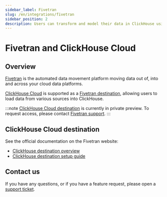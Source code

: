 ```yaml
---
sidebar_label: Fivetran
slug: /en/integrations/fivetran
sidebar_position: 2
description: Users can transform and model their data in ClickHouse using dbt
---
```


# Fivetran and ClickHouse Cloud

## Overview

[Fivetran](https://www.fivetran.com) is the automated data movement platform moving data out of, into and across your cloud data platforms. 

[ClickHouse Cloud](https://clickhouse.com/cloud) is supported as a [Fivetran destination](https://fivetran.com/docs/destinations/clickhouse), allowing users to load data from various sources into ClickHouse.

:::note
[ClickHouse Cloud destination](https://fivetran.com/docs/destinations/clickhouse) is currently in private preview. To request access, please contact [Fivetran support](https://fivetran.com/support).
:::

## ClickHouse Cloud destination

See the official documentation on the Fivetran website:

- [ClickHouse destination overview](https://fivetran.com/docs/destinations/clickhouse)
- [ClickHouse destination setup guide](https://fivetran.com/docs/destinations/clickhouse/setup-guide)

## Contact us

If you have any questions, or if you have a feature request, please open a [support ticket](https://clickhouse.com/docs/en/about-us/support).
